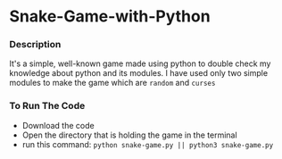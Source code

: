# Snake-Game-with-Python


### Description
It's a simple, well-known game made using python to double check my knowledge about python and its modules. I have used only two simple modules to make the game which are `random` and `curses`
### To Run The Code
  - Download the code
  - Open the directory that is holding the game in the terminal
  - run this command: `python snake-game.py || python3 snake-game.py`
